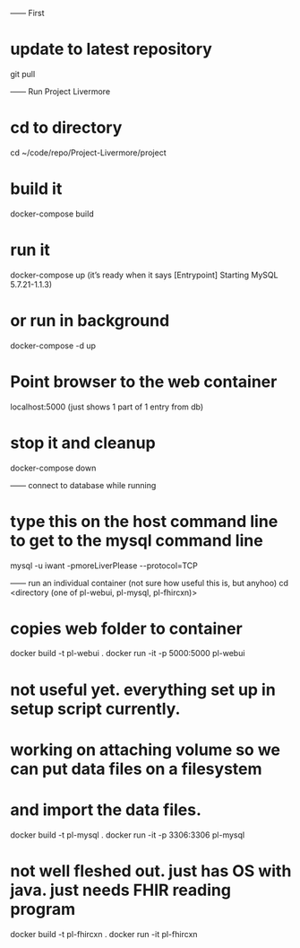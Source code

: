 —— First
# update to latest repository
git pull

—— Run Project Livermore
# cd to directory
cd ~/code/repo/Project-Livermore/project
# build it
docker-compose build
# run it
docker-compose up (it’s ready when it says [Entrypoint] Starting MySQL 5.7.21-1.1.3)
# or run in background
docker-compose -d up
# Point browser to the web container
localhost:5000 (just shows 1 part of 1 entry from db)
# stop it and cleanup
docker-compose down

—— connect to database while running
# type this on the host command line to get to the mysql command line
mysql -u iwant -pmoreLiverPlease --protocol=TCP

—— run an individual container (not sure how useful this is, but anyhoo)
cd <directory (one of pl-webui, pl-mysql, pl-fhircxn)>

# copies web folder to container
docker build -t pl-webui .
docker run -it -p 5000:5000 pl-webui 

# not useful yet.  everything set up in setup script currently.
# working on attaching volume so we can put data files on a filesystem
# and import the data files.
docker build -t pl-mysql .
docker run -it -p 3306:3306 pl-mysql

# not well fleshed out.  just has OS with java.  just needs FHIR reading program
docker build -t pl-fhircxn .
docker run -it pl-fhircxn
